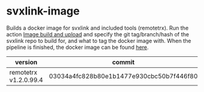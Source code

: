 # svxlink-image
Builds a docker image for svxlink and included tools (remotetrx).
Run the action [Image build and upload](https://github.com/hobbyscoop/svxlink-image/actions/workflows/image.yml)
 and specify the git tag/branch/hash of the svxlink repo to build for, and what to tag the docker image with.
When the pipeline is finished, the docker image can be found [here](https://github.com/hobbyscoop/svxlink-image/pkgs/container/svxlink).


| version | commit |
| --- | --- |
| remotetrx v1.2.0.99.4 | 03034a4fc828b80e1b1477e930cbc50b7f446f80 |

